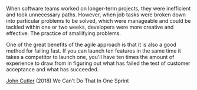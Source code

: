 
When software teams worked on longer-term projects, they were
inefficient and took unnecessary paths. However, when job tasks were
broken down into particular problems to be solved, which were manageable
and could be tackled within one or two weeks, developers were more
creative and effective. The practice of smallifying problems.

One of the great benefits of the agile approach is that it is also a
good method for failing fast. If you can launch ten features in the same
time it takes a competitor to launch one, you'll have ten times the
amount of experience to draw from in figuring out what has failed the
test of customer acceptance and what has succeeded.

[John Cutler](https://hackernoon.com/we-cant-do-that-in-one-sprint-a6780d67480)
(2018) We Can’t Do That In One Sprint

